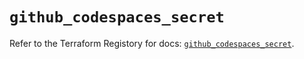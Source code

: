 # `github_codespaces_secret`

Refer to the Terraform Registory for docs: [`github_codespaces_secret`](https://registry.terraform.io/providers/integrations/github/5.33.0/docs/resources/codespaces_secret).

